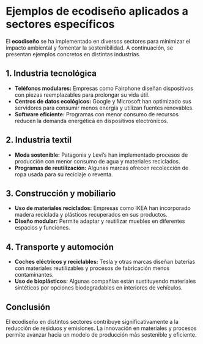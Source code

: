 # Ejemplos de ecodiseño aplicados a sectores específicos

El **ecodiseño** se ha implementado en diversos sectores para minimizar el impacto ambiental y fomentar la sostenibilidad. A continuación, se presentan ejemplos concretos en distintas industrias.

## 1. Industria tecnológica

- **Teléfonos modulares:** Empresas como Fairphone diseñan dispositivos con piezas reemplazables para prolongar su vida útil.
- **Centros de datos ecológicos:** Google y Microsoft han optimizado sus servidores para consumir menos energía y utilizan fuentes renovables.
- **Software eficiente:** Programas con menor consumo de recursos reducen la demanda energética en dispositivos electrónicos.

## 2. Industria textil

- **Moda sostenible:** Patagonia y Levi’s han implementado procesos de producción con menor consumo de agua y materiales reciclados.
- **Programas de reutilización:** Algunas marcas ofrecen recolección de ropa usada para su reciclaje o reventa.

## 3. Construcción y mobiliario

- **Uso de materiales reciclados:** Empresas como IKEA han incorporado madera reciclada y plásticos recuperados en sus productos.
- **Diseño modular:** Permite adaptar y reutilizar muebles en diferentes espacios y funciones.

## 4. Transporte y automoción

- **Coches eléctricos y reciclables:** Tesla y otras marcas diseñan baterías con materiales reutilizables y procesos de fabricación menos contaminantes.
- **Uso de bioplásticos:** Algunas compañías están sustituyendo materiales sintéticos por opciones biodegradables en interiores de vehículos.

## Conclusión

El ecodiseño en distintos sectores contribuye significativamente a la reducción de residuos y emisiones. La innovación en materiales y procesos permite avanzar hacia un modelo de producción más sostenible y eficiente.
